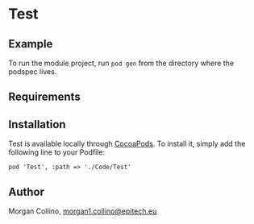 # Test

## Example

To run the module project,  run `pod gen` from the directory where the podspec lives.

## Requirements

## Installation

Test is available locally through [CocoaPods](https://cocoapods.org). To install
it, simply add the following line to your Podfile:

```
pod 'Test', :path => './Code/Test'
```

## Author

Morgan Collino, morgan1.collino@epitech.eu
